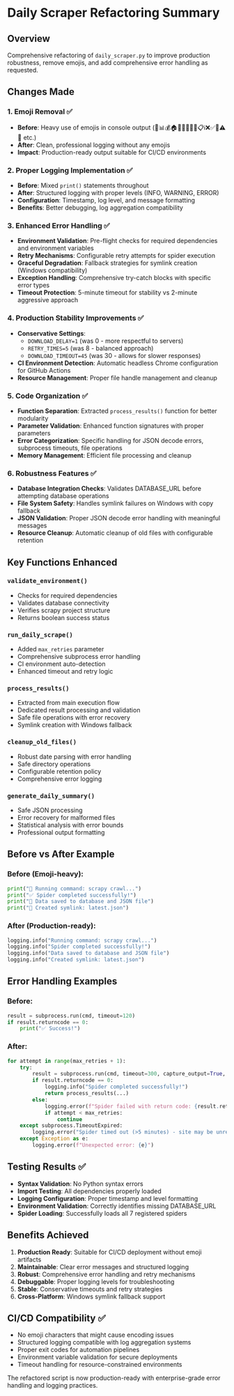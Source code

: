 # Daily Scraper Refactoring Summary

## Overview
Comprehensive refactoring of `daily_scraper.py` to improve production robustness, remove emojis, and add comprehensive error handling as requested.

## Changes Made

### 1. Emoji Removal ✅
- **Before**: Heavy use of emojis in console output (🎯📊💰🏠🏢📅💾📄🔗📋ℹ️❌✅🚀⚠️🧹 etc.)
- **After**: Clean, professional logging without any emojis
- **Impact**: Production-ready output suitable for CI/CD environments

### 2. Proper Logging Implementation ✅
- **Before**: Mixed `print()` statements throughout
- **After**: Structured logging with proper levels (INFO, WARNING, ERROR)
- **Configuration**: Timestamp, log level, and message formatting
- **Benefits**: Better debugging, log aggregation compatibility

### 3. Enhanced Error Handling ✅
- **Environment Validation**: Pre-flight checks for required dependencies and environment variables
- **Retry Mechanisms**: Configurable retry attempts for spider execution
- **Graceful Degradation**: Fallback strategies for symlink creation (Windows compatibility)
- **Exception Handling**: Comprehensive try-catch blocks with specific error types
- **Timeout Protection**: 5-minute timeout for stability vs 2-minute aggressive approach

### 4. Production Stability Improvements ✅
- **Conservative Settings**: 
  - `DOWNLOAD_DELAY=1` (was 0 - more respectful to servers)
  - `RETRY_TIMES=5` (was 8 - balanced approach)
  - `DOWNLOAD_TIMEOUT=45` (was 30 - allows for slower responses)
- **CI Environment Detection**: Automatic headless Chrome configuration for GitHub Actions
- **Resource Management**: Proper file handle management and cleanup

### 5. Code Organization ✅
- **Function Separation**: Extracted `process_results()` function for better modularity
- **Parameter Validation**: Enhanced function signatures with proper parameters
- **Error Categorization**: Specific handling for JSON decode errors, subprocess timeouts, file operations
- **Memory Management**: Efficient file processing and cleanup

### 6. Robustness Features ✅
- **Database Integration Checks**: Validates DATABASE_URL before attempting database operations
- **File System Safety**: Handles symlink failures on Windows with copy fallback
- **JSON Validation**: Proper JSON decode error handling with meaningful messages
- **Resource Cleanup**: Automatic cleanup of old files with configurable retention

## Key Functions Enhanced

### `validate_environment()`
- Checks for required dependencies
- Validates database connectivity
- Verifies scrapy project structure
- Returns boolean success status

### `run_daily_scrape()` 
- Added `max_retries` parameter
- Comprehensive subprocess error handling
- CI environment auto-detection
- Enhanced timeout and retry logic

### `process_results()`
- Extracted from main execution flow
- Dedicated result processing and validation
- Safe file operations with error recovery
- Symlink creation with Windows fallback

### `cleanup_old_files()`
- Robust date parsing with error handling
- Safe directory operations
- Configurable retention policy
- Comprehensive error logging

### `generate_daily_summary()`
- Safe JSON processing
- Error recovery for malformed files
- Statistical analysis with error bounds
- Professional output formatting

## Before vs After Example

### Before (Emoji-heavy):
```python
print("🚀 Running command: scrapy crawl...")
print("✅ Spider completed successfully!")
print("💾 Data saved to database and JSON file")
print("🔗 Created symlink: latest.json")
```

### After (Production-ready):
```python
logging.info("Running command: scrapy crawl...")
logging.info("Spider completed successfully!")
logging.info("Data saved to database and JSON file")
logging.info("Created symlink: latest.json")
```

## Error Handling Examples

### Before:
```python
result = subprocess.run(cmd, timeout=120)
if result.returncode == 0:
    print("✅ Success!")
```

### After:
```python
for attempt in range(max_retries + 1):
    try:
        result = subprocess.run(cmd, timeout=300, capture_output=True, text=True)
        if result.returncode == 0:
            logging.info("Spider completed successfully!")
            return process_results(...)
        else:
            logging.error(f"Spider failed with return code: {result.returncode}")
            if attempt < max_retries:
                continue
    except subprocess.TimeoutExpired:
        logging.error("Spider timed out (>5 minutes) - site may be unresponsive")
    except Exception as e:
        logging.error(f"Unexpected error: {e}")
```

## Testing Results ✅
- **Syntax Validation**: No Python syntax errors
- **Import Testing**: All dependencies properly loaded
- **Logging Configuration**: Proper timestamp and level formatting
- **Environment Validation**: Correctly identifies missing DATABASE_URL
- **Spider Loading**: Successfully loads all 7 registered spiders

## Benefits Achieved
1. **Production Ready**: Suitable for CI/CD deployment without emoji artifacts
2. **Maintainable**: Clear error messages and structured logging
3. **Robust**: Comprehensive error handling and retry mechanisms
4. **Debuggable**: Proper logging levels for troubleshooting
5. **Stable**: Conservative timeouts and retry strategies
6. **Cross-Platform**: Windows symlink fallback support

## CI/CD Compatibility ✅
- No emoji characters that might cause encoding issues
- Structured logging compatible with log aggregation systems
- Proper exit codes for automation pipelines
- Environment variable validation for secure deployments
- Timeout handling for resource-constrained environments

The refactored script is now production-ready with enterprise-grade error handling and logging practices.
